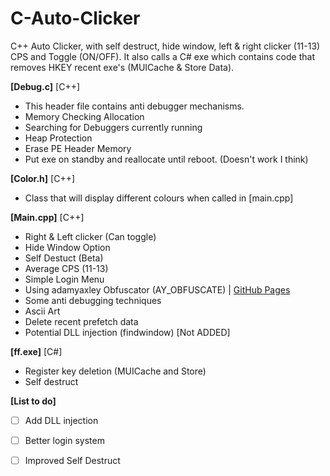 # C-Auto-Clicker
C++ Auto Clicker, with self destruct, hide window, left &amp; right clicker (11-13) CPS and Toggle (ON/OFF). 
It also calls a C# exe which contains code that removes HKEY recent exe's (MUICache &amp; Store Data).


**[Debug.c]** [C++]
- This header file contains anti debugger mechanisms.
- Memory Checking Allocation 
- Searching for Debuggers currently running
- Heap Protection
- Erase PE Header Memory
- Put exe on standby and reallocate until reboot. (Doesn't work I think)

**[Color.h]** [C++]

- Class that will display different colours when called in [main.cpp]

**[Main.cpp]** [C++]

- Right & Left clicker (Can toggle)
- Hide Window Option
- Self Destuct (Beta)
- Average CPS (11-13)
- Simple Login Menu
- Using adamyaxley Obfuscator (AY_OBFUSCATE) | [GitHub Pages](https://github.com/adamyaxley/Obfuscate)
- Some anti debugging techniques
- Ascii Art
- Delete recent prefetch data
- Potential DLL injection (findwindow) [Not ADDED]

**[ff.exe]** [C#]

- Register key deletion (MUICache and Store)
- Self destruct

**[List to do]**
- [ ] Add DLL injection
- [ ] Better login system
- [ ] Improved Self Destruct

